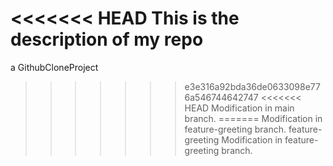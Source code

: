 <<<<<<< HEAD
This is the description of my repo
=======
a GithubCloneProject
>>>>>>> e3e316a92bda36de0633098e776a546744642747
<<<<<<< HEAD
Modification in main branch.
=======
Modification in feature-greeting branch.
>>>>>>> feature-greeting
Modification in feature-greeting branch.
